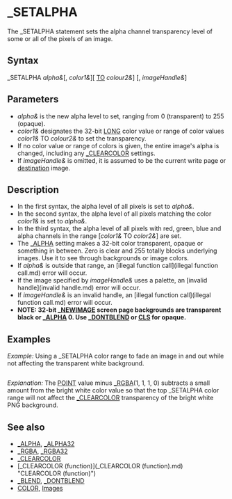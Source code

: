 # _SETALPHA

The _SETALPHA statement sets the alpha channel transparency level of some or all of the pixels of an image.

  

## Syntax

_SETALPHA *alpha&*[, *color1&*][ [TO]( [TO.md) *colour2&*] [, *imageHandle&*]
  

## Parameters

* *alpha&* is the new alpha level to set, ranging from 0 (transparent) to 255 (opaque).
* *color1&* designates the 32-bit [LONG](LONG.md) color value or range of color values *color1&* TO *colour2&* to set the transparency.
* If no color value or range of colors is given, the entire image's alpha is changed, including any [_CLEARCOLOR](_CLEARCOLOR.md) settings.
* If *imageHandle&* is omitted, it is assumed to be the current write page or [destination](destination.md) image.

  

## Description

* In the first syntax, the alpha level of all pixels is set to *alpha&*.
* In the second syntax, the alpha level of all pixels matching the color *color1&* is set to *alpha&*.
* In the third syntax, the alpha level of all pixels with red, green, blue and alpha channels in the range [*color1&* TO *color2&*] are set.
* The [_ALPHA](_ALPHA.md) setting makes a 32-bit color transparent, opaque or something in between. Zero is clear and 255 totally blocks underlying images. Use it to see through backgrounds or image colors.
* If *alpha&* is outside that range, an [illegal function call](illegal function call.md) error will occur.
* If the image specified by *imageHandle&* uses a palette, an [invalid handle](invalid handle.md) error will occur.
* If *imageHandle&* is an invalid handle, an [illegal function call](illegal function call.md) error will occur.
* **NOTE: 32-bit [_NEWIMAGE](_NEWIMAGE.md) screen page backgrounds are transparent black or [_ALPHA](_ALPHA.md) 0. Use [_DONTBLEND](_DONTBLEND.md) or [CLS](CLS.md) for opaque.**

  

## Examples

*Example:* Using a _SETALPHA color range to fade an image in and out while not affecting the transparent white background.

``` main = [_NEWIMAGE](_NEWIMAGE.md)(640, 480, 32) [SCREEN](SCREEN.md) main [_SCREENMOVE](_SCREENMOVE.md) [_MIDDLE](_MIDDLE.md)  Image1& = [_LOADIMAGE](_LOADIMAGE.md)("qb64_trans.png") '<<< PNG file with white background to hide [_SOURCE](_SOURCE.md) Image1& clr~& = [POINT](POINT.md)(0, 0) 'find background color of image [_CLEARCOLOR](_CLEARCOLOR.md) clr~&, Image1& 'set background color as transparent  topclr~& = clr~& - [_RGBA](_RGBA.md)(1, 1, 1, 0)  'get topmost color range just below full white [_DEST](_DEST.md) main  a& = 0 d = 1 DO   [_LIMIT](_LIMIT.md) 10 'regulate speed of fade in and out   [CLS](CLS.md) ', [_RGB](_RGB.md)(255, 0, 0)   a& = a& + d   [IF](IF.md) a& = 255 [THEN](THEN.md) d = -d   _SETALPHA a&, 0 [TO](TO.md) topclr~&, Image1& 'affects all colors below bright white   [_PUTIMAGE](_PUTIMAGE.md) (0, 342), Image1&   [LOCATE](LOCATE.md) 1, 1: [PRINT](PRINT.md) "Alpha: "; a&   [_DISPLAY](_DISPLAY.md) [LOOP](LOOP.md) [UNTIL](UNTIL.md) a& = 0  
```

*Explanation:* The [POINT](POINT.md) value minus [_RGBA](_RGBA.md)(1, 1, 1, 0) subtracts a small amount from the bright white color value so that the top _SETALPHA color range will not affect the [_CLEARCOLOR](_CLEARCOLOR.md) transparency of the bright white PNG background.
  

## See also

* [_ALPHA](_ALPHA.md), [_ALPHA32](_ALPHA32.md)
* [_RGBA](_RGBA.md), [_RGBA32](_RGBA32.md)
* [_CLEARCOLOR](_CLEARCOLOR.md)
* [_CLEARCOLOR (function)](_CLEARCOLOR (function).md) "CLEARCOLOR (function)")
* [_BLEND](_BLEND.md), [_DONTBLEND](_DONTBLEND.md)
* [COLOR](COLOR.md), [Images](Images.md)

  
